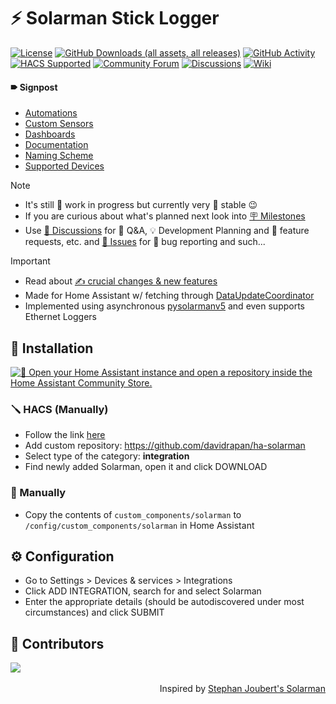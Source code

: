 # ⚡ Solarman Stick Logger

[![License](https://img.shields.io/github/license/davidrapan/ha-solarman)](https://github.com/davidrapan/ha-solarman/blob/main/license)
[![GitHub Downloads (all assets, all releases)](https://img.shields.io/github/downloads/davidrapan/ha-solarman/total)](https://github.com/davidrapan/ha-solarman/releases)
[![GitHub Activity](https://img.shields.io/github/commit-activity/y/davidrapan/ha-solarman?label=commits)](https://github.com/davidrapan/ha-solarman/commits/main)
[![HACS Supported](https://img.shields.io/badge/HACS-Supported-03a9f4)](https://github.com/custom-components/hacs)
[![Community Forum](https://img.shields.io/badge/community-forum-03a9f4)](https://community.home-assistant.io/t/solarman-stick-logger-by-david-rapan)
[![Discussions](https://img.shields.io/badge/discussions-orange)](https://github.com/davidrapan/ha-solarman/discussions)
[![Wiki](https://img.shields.io/badge/wiki-8A2BE2)](https://github.com/davidrapan/ha-solarman/wiki)

#### 🠶 Signpost
- [Automations](https://github.com/davidrapan/ha-solarman/wiki/Automations)
- [Custom Sensors](https://github.com/davidrapan/ha-solarman/wiki/Custom-Sensors)
- [Dashboards](https://github.com/davidrapan/ha-solarman/wiki/Dashboards)
- [Documentation](https://github.com/davidrapan/ha-solarman/wiki/Documentation)
- [Naming Scheme](https://github.com/davidrapan/ha-solarman/wiki/Naming-Scheme)
- [Supported Devices](https://github.com/davidrapan/ha-solarman/wiki/Supported-Devices)

> [!NOTE]  
> - It's still 🚧 work in progress  but currently very 🐎 stable 😉  
> - If you are curious about what's planned next look into [🪧 Milestones](https://github.com/davidrapan/ha-solarman/milestones)  
> - Use [💬 Discussions](https://github.com/davidrapan/ha-solarman/discussions) for 🙏 Q&A, 💡 Development Planning and 🎁 feature requests, etc. and [🚩 Issues](https://github.com/davidrapan/ha-solarman/issues) for 🐞 bug reporting and such...

> [!IMPORTANT]  
> - Read about [✍ crucial changes & new features](https://github.com/davidrapan/ha-solarman/wiki#-changes)  
> - Made for Home Assistant w/ fetching through [DataUpdateCoordinator](https://developers.home-assistant.io/docs/integration_fetching_data/)  
> - Implemented using asynchronous [pysolarmanv5](https://github.com/jmccrohan/pysolarmanv5) and even supports Ethernet Loggers

## 🔨 Installation

[![🔌 Open your Home Assistant instance and open a repository inside the Home Assistant Community Store.](https://my.home-assistant.io/badges/hacs_repository.svg)](https://my.home-assistant.io/redirect/hacs_repository/?owner=davidrapan&repository=ha-solarman&category=integration)

### 🪛 HACS (Manually)
- Follow the link [here](https://hacs.xyz/docs/faq/custom_repositories/)
- Add custom repository: https://github.com/davidrapan/ha-solarman
- Select type of the category: **integration**
- Find newly added Solarman, open it and click DOWNLOAD

### 🔧 Manually
- Copy the contents of `custom_components/solarman` to `/config/custom_components/solarman` in Home Assistant

## ⚙️ Configuration
- Go to Settings > Devices & services > Integrations
- Click ADD INTEGRATION, search for and select Solarman
- Enter the appropriate details (should be autodiscovered under most circumstances) and click SUBMIT

## 👤 Contributors
<a href="https://github.com/davidrapan/ha-solarman/graphs/contributors">
  <img src="https://contrib.rocks/image?repo=davidrapan/ha-solarman" />
</a>
<br>
<br>
<div align="right">Inspired by <a href="https://github.com/StephanJoubert/home_assistant_solarman">Stephan Joubert's Solarman</div>
